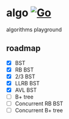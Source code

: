 
# algo [![Go](https://github.com/everdance/algo/actions/workflows/go.yml/badge.svg)](https://github.com/everdance/algo/actions/workflows/go.yml)

algorithms playground

## roadmap
- [x] BST
- [x] RB BST
- [x] 2/3 BST
- [x] LLRB BST
- [x] AVL BST
- [ ] B+ tree
- [ ] Concurrent RB BST
- [ ] Concurrent B+ tree
